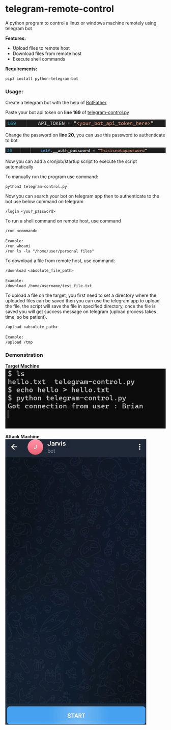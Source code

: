 # telegram-remote-control
A python program to control a linux or windows machine remotely using telegram bot

**Features:**
- Upload files to remote host
- Download files from remote host
- Execute shell commands

**Requirements:**
```
pip3 install python-telegram-bot
```

### Usage:
Create a telegram bot with the help of [BotFather](https://telegram.me/BotFather)

Paste your bot api token on **line 169** of [telegram-control.py](https://github.com/ggk570/telegram-remote-control/blob/main/telegram-control.py)
   
![auth_token](https://github.com/ggk570/telegram-remote-control/blob/main/Screenshots/api_token.png?raw=true)

Change the password on **line 20**, you can use this password to authenticate to bot
   
![password](https://github.com/ggk570/telegram-remote-control/blob/main/Screenshots/password.png?raw=true)

Now you can add a cronjob/startup script to execute the script automatically

To manually run the program use command:
   
```
python3 telegram-control.py
```

Now you can search your bot on telegram app then to authenticate to the bot use below command on telegram
   
```
/login <your_password>
```

To run a shell command on remote host, use command
   
```
/run <command>

Example:
/run whoami
/run ls -la "/home/user/personal files"
```

To download a file from remote host, use command:
   
```
/download <absolute_file_path>

Example:
/download /home/username/test_file.txt
```

To upload a file on the target, you first need to set a directory where the uploaded files can be saved then you can use the telegram app to upload the file, the script will save the file in specified directory, once the file is saved you will get success message on telegram (upload process takes time, so be patient).
    
```
/upload <absolute_path>

Example:
/upload /tmp
```

### Demonstration
**Target Machine**
![target_machine_command](https://github.com/ggk570/telegram-remote-control/blob/main/Screenshots/target_machine.jpeg?raw=true)

**Attack Machine**
[![demo](https://github.com/ggk570/telegram-remote-control/blob/main/Screenshots/video_demonstration_thumbnail.png?raw=true)](
https://raw.githubusercontent.com/ggk570/telegram-remote-control/refs/heads/main/Screenshots/attack_machine.mp4)

